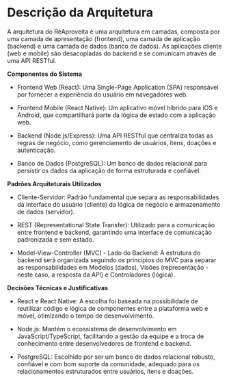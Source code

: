 # Descrição da Arquitetura 

A arquitetura do ReAproveita é uma arquitetura em camadas, composta por uma camada de apresentação (frontend), uma camada de aplicação (backend) e uma camada de dados (banco de dados). As aplicações cliente (web e mobile) são desacopladas do backend e se comunicam através de uma API RESTful. 


**Componentes do Sistema**


* Frontend Web (React): Uma Single-Page Application (SPA) responsável por fornecer a experiência do usuário em navegadores web. 

* Frontend Mobile (React Native): Um aplicativo móvel híbrido para iOS e Android, que compartilhará parte da lógica de estado com a aplicação web. 

* Backend (Node.js/Express): Uma API RESTful que centraliza todas as regras de negócio, como gerenciamento de usuários, itens, doações e autenticação.

* Banco de Dados (PostgreSQL): Um banco de dados relacional para persistir os dados da aplicação de forma estruturada e confiável. 



**Padrões Arquiteturais Utilizados** 


* Cliente-Servidor: Padrão fundamental que separa as responsabilidades da interface do usuário (cliente) da lógica de negócio e armazenamento de dados (servidor).

* REST (Representational State Transfer): Utilizado para a comunicação entre frontend e backend, garantindo uma interface de comunicação padronizada e sem estado.

* Model-View-Controller (MVC) - Lado do Backend: A estrutura do backend será organizada seguindo os princípios do MVC para separar as responsabilidades em Modelos (dados), Visões (representação - neste caso, a resposta da API) e Controladores (lógica).


**Decisões Técnicas e Justificativas** 

* React e React Native: A escolha foi baseada na possibilidade de reutilizar código e lógica de componentes entre a plataforma web e móvel, otimizando o tempo de desenvolvimento.

* Node.js: Mantém o ecossistema de desenvolvimento em JavaScript/TypeScript, facilitando a gestão da equipe e a troca de conhecimento entre desenvolvedores de frontend e backend.

* PostgreSQL: Escolhido por ser um banco de dados relacional robusto, confiável e com bom suporte da comunidade, adequado para os relacionamentos estruturados entre usuários, itens e doações.


